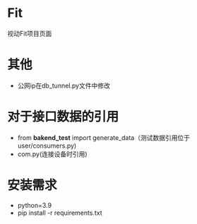 # Fit
视动Fit项目页面
# 其他
- 公网ip在db_tunnel.py文件中修改
# 对于接口数据的引用
- from **bakend_test** import generate_data（测试数据引用位于user/consumers.py)
- com.py(连接设备时引用)
# 安装需求
- python=3.9
- pip install -r requirements.txt